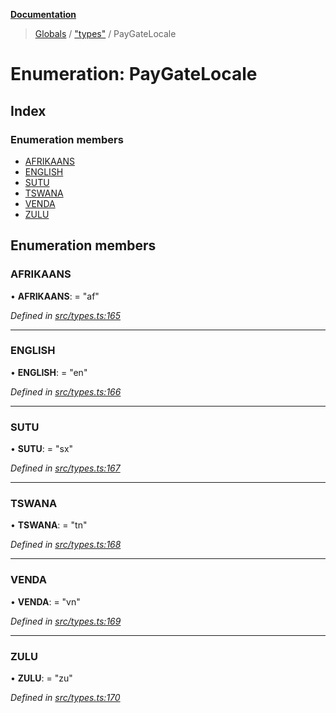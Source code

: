 **[Documentation](../README.md)**

> [Globals](../README.md) / ["types"](../modules/_types_.md) / PayGateLocale

# Enumeration: PayGateLocale

## Index

### Enumeration members

- [AFRIKAANS](_types_.paygatelocale.md#afrikaans)
- [ENGLISH](_types_.paygatelocale.md#english)
- [SUTU](_types_.paygatelocale.md#sutu)
- [TSWANA](_types_.paygatelocale.md#tswana)
- [VENDA](_types_.paygatelocale.md#venda)
- [ZULU](_types_.paygatelocale.md#zulu)

## Enumeration members

### AFRIKAANS

• **AFRIKAANS**: = "af"

_Defined in [src/types.ts:165](https://github.com/distributhor/paygate-sdk/blob/1278863/src/types.ts#L165)_

---

### ENGLISH

• **ENGLISH**: = "en"

_Defined in [src/types.ts:166](https://github.com/distributhor/paygate-sdk/blob/1278863/src/types.ts#L166)_

---

### SUTU

• **SUTU**: = "sx"

_Defined in [src/types.ts:167](https://github.com/distributhor/paygate-sdk/blob/1278863/src/types.ts#L167)_

---

### TSWANA

• **TSWANA**: = "tn"

_Defined in [src/types.ts:168](https://github.com/distributhor/paygate-sdk/blob/1278863/src/types.ts#L168)_

---

### VENDA

• **VENDA**: = "vn"

_Defined in [src/types.ts:169](https://github.com/distributhor/paygate-sdk/blob/1278863/src/types.ts#L169)_

---

### ZULU

• **ZULU**: = "zu"

_Defined in [src/types.ts:170](https://github.com/distributhor/paygate-sdk/blob/1278863/src/types.ts#L170)_

